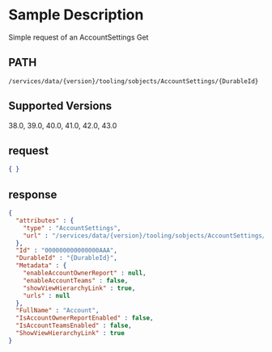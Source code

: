 # Sample Description
Simple request of an AccountSettings Get

## PATH
```
/services/data/{version}/tooling/sobjects/AccountSettings/{DurableId}
```
## Supported Versions
38.0, 39.0, 40.0, 41.0, 42.0, 43.0

## request
 ```json
 { }

```
## response
```json
{
  "attributes" : {
    "type" : "AccountSettings",
    "url" : "/services/data/{version}/tooling/sobjects/AccountSettings/{DurableId}"
  },
  "Id" : "000000000000000AAA",
  "DurableId" : "{DurableId}",
  "Metadata" : {
    "enableAccountOwnerReport" : null,
    "enableAccountTeams" : false,
    "showViewHierarchyLink" : true,
    "urls" : null
  },
  "FullName" : "Account",
  "IsAccountOwnerReportEnabled" : false,
  "IsAccountTeamsEnabled" : false,
  "ShowViewHierarchyLink" : true
}
```
